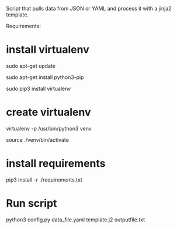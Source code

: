 Script that pulls data from JSON or YAML and process it with a jinja2 template.

Requirements:

# install virtualenv
sudo apt-get update

sudo apt-get install python3-pip

sudo pip3 install virtualenv

# create virtualenv
virtualenv -p /usr/bin/python3 venv

source ./venv/bin/activate

# install requirements
pip3 install -r ./requirements.txt

# Run script
python3 config.py data_file.yaml template.j2 outputfile.txt

